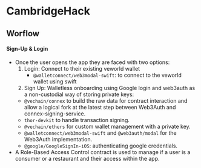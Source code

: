 # CambridgeHack


## Worflow
#### Sign-Up & Login
-  Once the user opens the app they are faced with two options:
    1. Login: Connect to their existing veworld wallet
       - `@walletconnect/web3modal-swift`: to connect to the veworld wallet using swift
    2. Sign Up: Walletless onboarding using Google login and web3auth as a non-custodial way of storing private keys:
      - `@vechain/connex` to build the raw data for contract interaction and allow a logical fork at the latest step between Web3Auth and connex-signing-service.
      - `thor-devkit` to handle transaction signing.
      - `@vechain/ethers` for custom wallet management with a private key.
      - `@walletconnect/web3modal-swift` and `@web3auth/modal` for the Web3Auth implementation.
      - `@google/GoogleSignIn-iOS`: authenticating google credentials.
 - A Role-Based Access Control contract is used to manage if a user is a consumer or a restaurant and their access within the app.
